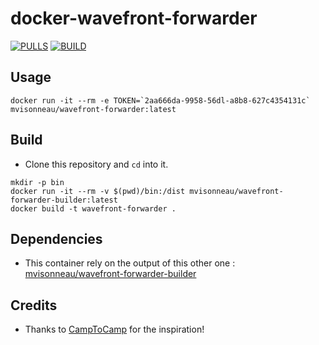 # docker-wavefront-forwarder

[![PULLS](https://img.shields.io/docker/pulls/mvisonneau/wavefront-forwarder.svg)](https://hub.docker.com/r/mvisonneau/wavefront-forwarder)
[![BUILD](https://img.shields.io/travis/mvisonneau/docker-wavefront-forwarder/master.svg)](https://travis-ci.org/mvisonneau/docker-wavefront-forwarder)

## Usage

```
docker run -it --rm -e TOKEN=`2aa666da-9958-56dl-a8b8-627c4354131c` mvisonneau/wavefront-forwarder:latest
```

## Build

- Clone this repository and `cd` into it.

```
mkdir -p bin
docker run -it --rm -v $(pwd)/bin:/dist mvisonneau/wavefront-forwarder-builder:latest
docker build -t wavefront-forwarder .
```

## Dependencies

- This container rely on the output of this other one : <a href="https://hub.docker.com/r/mvisonneau/wavefront-forwarder-builder">mvisonneau/wavefront-forwarder-builder</a>

## Credits

- Thanks to <a href="https://github.com/camptocamp">CampToCamp</a> for the inspiration!
